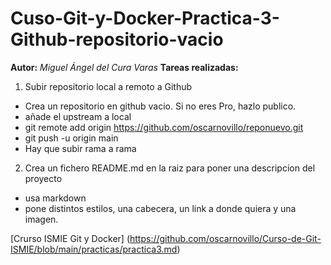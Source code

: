 # Cuso-Git-y-Docker-Practica-3-Github-repositorio-vacio
**Autor:** *Miguel Ángel del Cura Varas*
**Tareas realizadas:**
1. Subir repositorio local a remoto a Github
  - Crea un repositorio en github vacio. Si no eres Pro, hazlo publico.
  - añade el upstream a local
  - git remote add origin https://github.com/oscarnovillo/reponuevo.git
- git push -u origin main
- Hay que subir rama a rama
2. Crea un fichero README.md en la raiz para poner una descripcion del proyecto
- usa markdown
- pone distintos estilos, una cabecera, un link a donde quiera y una imagen.

[Crurso ISMIE Git y Docker] (https://github.com/oscarnovillo/Curso-de-Git-ISMIE/blob/main/practicas/practica3.md)

